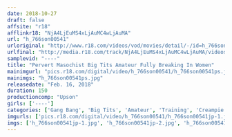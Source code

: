 ```yaml
---
date: 2018-10-27
draft: false
affsite: "r18"
afflinkr18: "NjA4LjEuMS4xLjAuMC4wLjAuMA"
url: "h_766son00541"
urloriginal: "http://www.r18.com/videos/vod/movies/detail/-/id=h_766son00541"
urlfinal: "http://media.r18.com/track/NjA4LjEuMS4xLjAuMC4wLjAuMA/videos/vod/movies/detail/-/id=h_766son00541"
samplevid: "----"
title: "Pervert Masochist Big Tits Amateur Fully Breaking In Women"
mainimgurl: "pics.r18.com/digital/video/h_766son00541/h_766son00541ps.jpg"
mainimgs: "h_766son00541ps.jpg"
releasedate: "Feb. 16, 2018"
duration: 150
productioncomp: "Upson"
girls: ['----']
categories: ['Gang Bang', 'Big Tits', 'Amateur', 'Training', 'Creampie', 'Hi-Def']
imgurls: ['pics.r18.com/digital/video/h_766son00541/h_766son00541jp-1.jpg', 'pics.r18.com/digital/video/h_766son00541/h_766son00541jp-2.jpg', 'pics.r18.com/digital/video/h_766son00541/h_766son00541jp-3.jpg', 'pics.r18.com/digital/video/h_766son00541/h_766son00541jp-4.jpg', 'pics.r18.com/digital/video/h_766son00541/h_766son00541jp-5.jpg', 'pics.r18.com/digital/video/h_766son00541/h_766son00541jp-6.jpg', 'pics.r18.com/digital/video/h_766son00541/h_766son00541jp-7.jpg', 'pics.r18.com/digital/video/h_766son00541/h_766son00541jp-8.jpg', 'pics.r18.com/digital/video/h_766son00541/h_766son00541jp-9.jpg', 'pics.r18.com/digital/video/h_766son00541/h_766son00541jp-10.jpg', 'pics.r18.com/digital/video/h_766son00541/h_766son00541jp-11.jpg', 'pics.r18.com/digital/video/h_766son00541/h_766son00541jp-12.jpg', 'pics.r18.com/digital/video/h_766son00541/h_766son00541jp-13.jpg', 'pics.r18.com/digital/video/h_766son00541/h_766son00541jp-14.jpg', 'pics.r18.com/digital/video/h_766son00541/h_766son00541jp-15.jpg', 'pics.r18.com/digital/video/h_766son00541/h_766son00541jp-16.jpg', 'pics.r18.com/digital/video/h_766son00541/h_766son00541jp-17.jpg', 'pics.r18.com/digital/video/h_766son00541/h_766son00541jp-18.jpg', 'pics.r18.com/digital/video/h_766son00541/h_766son00541jp-19.jpg', 'pics.r18.com/digital/video/h_766son00541/h_766son00541jp-20.jpg']
imgs: ['h_766son00541jp-1.jpg', 'h_766son00541jp-2.jpg', 'h_766son00541jp-3.jpg', 'h_766son00541jp-4.jpg', 'h_766son00541jp-5.jpg', 'h_766son00541jp-6.jpg', 'h_766son00541jp-7.jpg', 'h_766son00541jp-8.jpg', 'h_766son00541jp-9.jpg', 'h_766son00541jp-10.jpg', 'h_766son00541jp-11.jpg', 'h_766son00541jp-12.jpg', 'h_766son00541jp-13.jpg', 'h_766son00541jp-14.jpg', 'h_766son00541jp-15.jpg', 'h_766son00541jp-16.jpg', 'h_766son00541jp-17.jpg', 'h_766son00541jp-18.jpg', 'h_766son00541jp-19.jpg', 'h_766son00541jp-20.jpg']
---
```

